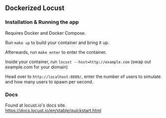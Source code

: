 ## Dockerized Locust

### Installation & Running the app
Requires Docker and Docker Compose. 

Run `make up` to build your container and bring it up. 

Afterwards, run `make enter` to enter the container. 

Inside your container, run `locust --host=http://example.com` (swap out example.com for your domain)

Head over to `http://localhost:8089/`, enter the number of users to simulate and how many users to spawn per second.

### Docs
Found at locust.io's docs site. https://docs.locust.io/en/stable/quickstart.html


